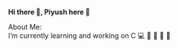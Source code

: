**Hi there 👋, Piyush here :boy:**  

About Me:\
I’m currently learning and working on C :computer: :office: :briefcase: 🔭 🌱 

